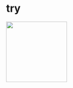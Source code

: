 # try

<p align="left">
  <a href="https://github.com/Haritsdev0981/github-readme-stats" target="_blank">
    <img src="https://github-readme-stats.vercel.app/api?username=haritsdev0981&show_icons=true&bg_color=FFFF&text_color=000&border_color=444" height="165">
  </a>
  <br>
</p>
